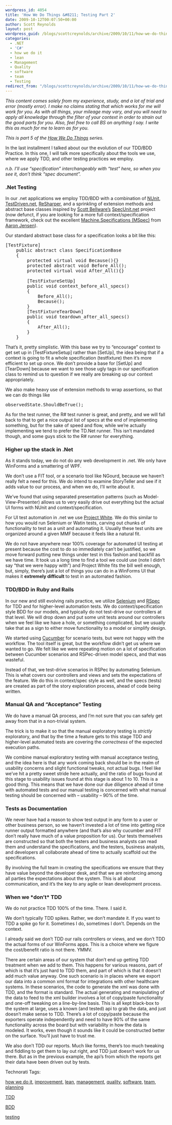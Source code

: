 ```yaml
---
wordpress_id: 4054
title: 'How We Do Things &#8211; Testing Part 2'
date: 2009-10-12T00:07:50+00:00
author: Scott Reynolds
layout: post
wordpress_guid: /blogs/scottcreynolds/archive/2009/10/11/how-we-do-things-testing-part-2.aspx
categories:
  - .NET
  - 'C#'
  - how we do it
  - lean
  - Management
  - Quality
  - software
  - team
  - Testing
redirect_from: "/blogs/scottcreynolds/archive/2009/10/11/how-we-do-things-testing-part-2.aspx/"
---
```

_This content comes solely from my experience, study, and a lot of trial and error (mostly error). I make no claims stating that which works for me will work for you. As with all things, your mileage may vary, and you will need to apply all knowledge through the filter of your context in order to strain out the good parts for you. Also, feel free to call BS on anything I say. I write this as much for me to learn as for you._

_This is part 5 of the [How We Do Things](http://www.lostechies.com/blogs/scottcreynolds/archive/2009/10/04/how-we-do-things-preamble-and-contents.aspx) series._

In the last installment I talked about our the evolution of our TDD/BDD Practice. In this one, I will talk more specifically about the tools we use, where we apply TDD, and other testing practices we employ.

_n.b. I&#8217;ll use &#8220;specification&#8221; interchangeably with &#8220;test&#8221; here, so when you see it, don&#8217;t think &#8220;spec document&#8221;._

### .Net Testing

In our .net applications we employ TDD/BDD with a combination of [NUnit](http://www.nunit.org/index.php), [TestDriven.net](http://testdriven.net/), [ReSharper](http://www.jetbrains.com/resharper/index.html), and a sprinkling of extension methods and abstract base classes inspired by [Scott Bellware&#8217;s](http://blog.scottbellware.com/) [SpecUnit.net](http://code.google.com/p/specunit-net/) project (now defunct, if you are looking for a more full context/specification framework, check out the excellent [Machine.Specifications (MSpec)](https://github.com/machine/machine.specifications) from [Aaron Jensen](http://codebetter.com/blogs/aaron.jensen/default.aspx)).

Our standard abstract base class for a specification looks a bit like this:

<pre>[TestFixture]
    public abstract class SpecificationBase
    {
        protected virtual void Because(){}
        protected abstract void Before_All();
        protected virtual void After_All(){}    
		 
        [TestFixtureSetUp]
        public void context_before_all_specs()
        {
            Before_All();
            Because();
        }
        [TestFixtureTearDown]
        public void teardown_after_all_specs()
        {
            After_All();
        }
    }</pre>

That&#8217;s it, pretty simplistic. With this base we try to &#8220;encourage&#8221; context to get set up in [TestFixtureSetup] rather than [SetUp], the idea being that if a context is going to fit a whole specification (testfixture) then it&#8217;s more efficient to set up once. We don&#8217;t provide a base for [SetUp] and [TearDown] because we want to see those ugly tags in our specification class to remind us to question if we really are breaking up our context appropriately.

We also make heavy use of extension methods to wrap assertions, so that we can do things like 

<pre>observedState.ShouldBeTrue();</pre></p> 

As for the test runner, the R# test runner is great, and pretty, and we will fall back to that to get a nice output list of specs at the end of implementing something, but for the sake of speed and flow, while we&#8217;re actually implementing we tend to prefer the TD.Net runner. This isn&#8217;t mandated though, and some guys stick to the R# runner for everything.

### Higher up the stack in .Net

As it stands today, we do not do any web development in .net. We only have WinForms and a smattering of WPF.

We don&#8217;t use a FIT tool, or a scenario tool like NGourd, because we haven&#8217;t really felt a need for this. We do intend to examine StoryTeller and see if it adds value to our process, and when we do, I&#8217;ll write about it.

We&#8217;ve found that using separated presentation patterns (such as Model-View-Presenter) allows us to very easily drive out everything but the actual UI forms with NUnit and context/specification.

For UI test automation in .net we use [Project White](http://www.codeplex.com/white). We do this similar to how you would run Selenium or Watin tests, carving out chunks of functionality to test as a unit and automating it. Usually these test units are organized around a given MMF because it feels like a natural fit.

We do not have anywhere near 100% coverage for automated UI testing at present because the cost to do so immediately can&#8217;t be justified, so we move forward putting new things under test in this fashion and backfill as we have time. It took us a long time to find a tool we could use (note I didn&#8217;t say &#8220;that we were happy with&#8221;) and Project White fits the bill well enough, but, simply, there&#8217;s just a lot of things you can do in a WinForms UI that makes it **extremely difficult** to test in an automated fashion.

### TDD/BDD in Ruby and Rails

In our new and still evolving rails practice, we utilize [Selenium](http://seleniumhq.org/) and [RSpec](http://rspec.info/) for TDD and for higher-level automation tests. We do context/specification style BDD for our models, and typically do not test-drive our controllers at that level. We will drop down and put some unit tests around our controllers when we feel like we have a hole, or something complicated, but we usually take that as a sign to either move functionality to a model or simplify design.

We started using [Cucumber](http://cukes.info/) for scenario tests, but were not happy with the workflow. The tool itself is great, but the workflow didn&#8217;t get us where we wanted to go. We felt like we were repeating motion on a lot of specification between Cucumber scenarios and RSPec-driven model specs, and that was wasteful.

Instead of that, we test-drive scenarios in RSPec by automating Selenium. This is what covers our controllers and views and sets the expectations of the feature. We do this in context/spec style as well, and the specs (tests) are created as part of the story exploration process, ahead of code being written.

### Manual QA and &#8220;Acceptance&#8221; Testing

We do have a manual QA process, and I&#8217;m not sure that you can safely get away from that in a non-trivial system.

The trick is to make it so that the manual exploratory testing is _strictly_ exploratory, and that by the time a feature gets to this stage TDD and higher-level automated tests are covering the _correctness_ of the expected execution paths.

We combine manual exploratory testing with manual acceptance testing, and the idea here is that any work coming back should be in the realm of usability concerns and slight functional tweaks, not actual bugs. I feel like we&#8217;ve hit a pretty sweet stride here actually, and the ratio of bugs found at this stage to usability issues found at this stage is about 1 to 10. This is a good thing. This means that we have done our due diligence ahead of time with automated tests and our manual testing is concerned with what manual testing should be concerned with &#8211; usability &#8211; 90% of the time.

### Tests as Documentation

We never have had a reason to show test output in any form to a user or other business person, so we haven&#8217;t invested a lot of time into getting nice runner output formatted anywhere (and that&#8217;s also why cucumber and FIT don&#8217;t really have much of a value proposition for us). Our tests themselves are constructed so that both the testers and business analysts can read them and understand the specifications, and the testers, business analysts, and developers all collaborate ahead of time to actually scaffold out the specifications.

By involving the full team in creating the specifications we ensure that they have value beyond the developer desk, and that we are reinforcing among all parties the expectations about the system. This is all about communication, and it&#8217;s the key to any agile or lean development process.

### When we \*don&#8217;t\* TDD

We do not practice TDD 100% of the time. There. I said it.

We don&#8217;t typically TDD spikes. Rather, we don&#8217;t mandate it. If you want to TDD a spike go for it. Sometimes I do, sometimes I don&#8217;t. Depends on the context.

I already said we don&#8217;t TDD our rails controllers or views, and we don&#8217;t TDD the actual forms of our WinForms apps. This is a choice where we figure the cost/benefit ratio is not there. YMMV.

There are certain areas of our system that don&#8217;t end up getting TDD treatment when we add to them. This happens for various reasons, part of which is that it&#8217;s just hard to TDD them, and part of which is that it doesn&#8217;t add much value anyway. One such scenario is in places where we export our data into a common xml format for integrations with other healthcare systems. In these scenarios, the code to generate the xml was done with TDD, and the format is standard. The actual generating and manipulating of the data to feed to the xml builder involves a lot of copy/paste functionality and one-off tweaking on a line-by-line basis. This is all kept black-box to the system at large, uses a known (and tested) api to grab the data, and just doesn&#8217;t make sense to TDD. There&#8217;s a lot of copy/paste because the exporters operate independently and need to have 90% of the same functionality across the board but with variability in how the data is modeled. It works, even though it sounds like it could be constructed better on the surface. You&#8217;ll just have to trust me.

We also don&#8217;t TDD our reports. Much like forms, there&#8217;s too much tweaking and fiddling to get them to lay out right, and TDD just doesn&#8217;t work for us there. But as in the previous example, the api&#8217;s from which the reports get their data have been driven out by tests.

<!-- Technorati Tags Start -->

Technorati Tags:
  
<a href="http://technorati.com/tag/how                   0e                  11o                   8t" rel="tag">how we do it</a>, <a href="http://technorati.com/tag/improvement" rel="tag">improvement</a>, <a href="http://technorati.com/tag/lean" rel="tag">lean</a>, <a href="http://technorati.com/tag/management" rel="tag">management</a>, <a href="http://technorati.com/tag/quality" rel="tag">quality</a>, <a href="http://technorati.com/tag/software" rel="tag">software</a>, <a href="http://technorati.com/tag/team" rel="tag">team</a>, <a href="http://technorati.com/tag/planning" rel="tag">planning</a>
  
<a href="http://technorati.com/tag/TDD" rel="tag">TDD</a>
  
<a href="http://technorati.com/tag/BDD" rel="tag">BDD</a>
  
<a href="http://technorati.com/tag/testing" rel="tag">testing</a> 

<!-- Technorati Tags End -->